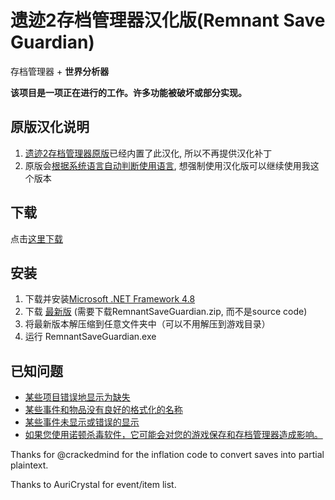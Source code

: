 # 遗迹2存档管理器汉化版(Remnant Save Guardian)
存档管理器 + **世界分析器**

**该项目是一项正在进行的工作。许多功能被破坏或部分实现。**

## 原版汉化说明
1. [遗迹2存档管理器原版](https://github.com/Razzmatazzz/RemnantSaveGuardian)已经内置了此汉化, 所以不再提供汉化补丁
2. 原版会[根据系统语言自动判断使用语言](https://github.com/Razzmatazzz/RemnantSaveGuardian/issues/36), 想强制使用汉化版可以继续使用我这个版本
   
## 下载

点击[这里下载](https://github.com/plygame/RemnantSaveGuardian-CN/releases/download/1.0.1.9/RemnantSaveGuardian.zip)

## 安装
1. 下载并安装[Microsoft .NET Framework 4.8](https://dotnet.microsoft.com/en-us/download/dotnet-framework)
2. 下载 [最新版](https://github.com/plygame/RemnantSaveGuardian-CN/releases/latest) (需要下载RemnantSaveGuardian.zip, 而不是source code)
3. 将最新版本解压缩到任意文件夹中（可以不用解压到游戏目录）
4. 运行 RemnantSaveGuardian.exe

## 已知问题
- [某些项目错误地显示为缺失](https://github.com/Razzmatazzz/RemnantSaveGuardian/issues/43)
- [某些事件和物品没有良好的格式化的名称](https://github.com/Razzmatazzz/RemnantSaveGuardian/issues/45)
- [某些事件未显示或错误的显示](https://github.com/Razzmatazzz/RemnantSaveGuardian/issues/44)
- [如果您使用诺顿杀毒软件，它可能会对您的游戏保存和存档管理器造成影响。](https://github.com/Razzmatazzz/RemnantSaveGuardian/issues/70)

Thanks for @crackedmind for the inflation code to convert saves into partial plaintext. 

Thanks to AuriCrystal for event/item list.
